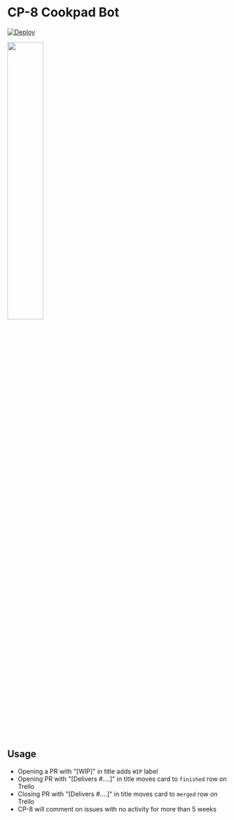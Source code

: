 # CP-8 Cookpad Bot

[![Deploy](https://www.herokucdn.com/deploy/button.svg)](https://heroku.com/deploy)

<img src="https://cloud.githubusercontent.com/assets/104138/13375017/617ffdd0-dd95-11e5-9b59-87605963b351.png" width="40%"/>

## Usage

- Opening a PR with "[WIP]" in title adds `WIP` label
- Opening PR with "[Delivers #....]" in title moves card to `finished` row on Trello
- Closing PR with "[Delivers #....]" in title moves card to `merged` row on Trello
- CP-8 will comment on issues with no activity for more than 5 weeks
